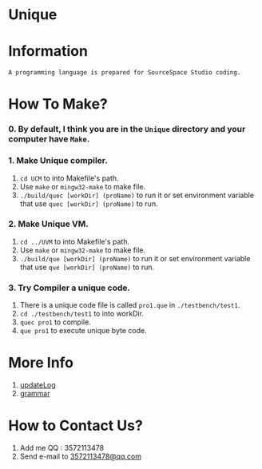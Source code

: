 # Unique

# Information
	A programming language is prepared for SourceSpace Studio coding.

# How To Make?
### 0. By default, I think you are in the `Unique` directory and your computer have `Make`.
### 1. Make Unique compiler.
1) `cd UCM` to into Makefile's path. 
2) Use `make` or `mingw32-make` to make file.
3) `./build/quec [workDir] (proName)` to run it or set environment variable that use `quec [workDir] (proName)` to run.

### 2. Make Unique VM.
1) `cd ../UVM` to into Makefile's path. 
2) Use `make` or `mingw32-make` to make file.
3) `./build/que [workDir] (proName)` to run it or set environment variable that use `que [workDir] (proName)` to run.

### 3. Try Compiler a unique code.
1) There is a unique code file is called `pro1.que`  in `./testbench/test1`.
2) `cd ./testbench/test1` to into workDir.
3) `quec pro1` to compile.
4) `que pro1` to execute unique byte code.

# More Info
1. [updateLog](./doc/updateLog.md)
2. [grammar](./doc/garmmar.md)

# How to Contact Us?
1. Add me QQ : 3572113478
2. Send e-mail to 3572113478@qq.com
